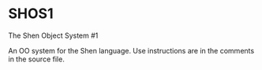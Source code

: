 # SHOS1
The Shen Object System #1

An OO system for the Shen language.  Use instructions are in the comments in the source file.

